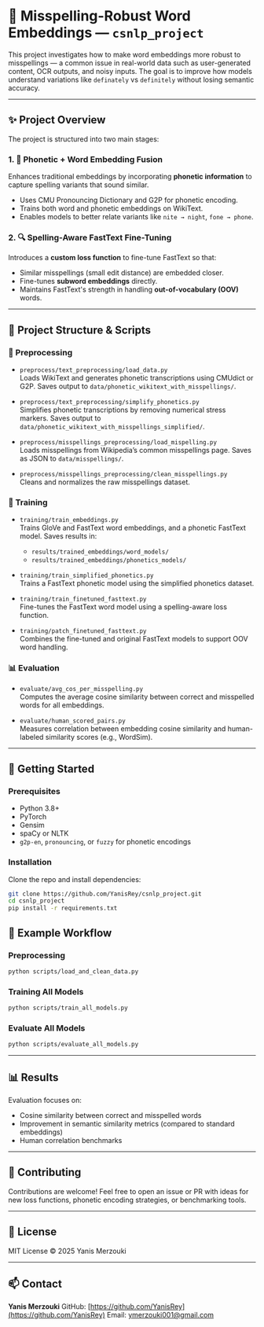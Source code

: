 # 🧠 Misspelling-Robust Word Embeddings — `csnlp_project`

This project investigates how to make word embeddings more robust to misspellings — a common issue in real-world data such as user-generated content, OCR outputs, and noisy inputs. The goal is to improve how models understand variations like `definately` vs `definitely` without losing semantic accuracy.

---

## ✨ Project Overview

The project is structured into two main stages:

### 1. 🔗 Phonetic + Word Embedding Fusion

Enhances traditional embeddings by incorporating **phonetic information** to capture spelling variants that sound similar.

- Uses CMU Pronouncing Dictionary and G2P for phonetic encoding.
- Trains both word and phonetic embeddings on WikiText.
- Enables models to better relate variants like `nite → night`, `fone → phone`.

### 2. 🔍 Spelling-Aware FastText Fine-Tuning

Introduces a **custom loss function** to fine-tune FastText so that:

- Similar misspellings (small edit distance) are embedded closer.
- Fine-tunes **subword embeddings** directly.
- Maintains FastText's strength in handling **out-of-vocabulary (OOV)** words.

---

## 📁 Project Structure & Scripts

### 🧹 Preprocessing

- `preprocess/text_preprocessing/load_data.py`  
  Loads WikiText and generates phonetic transcriptions using CMUdict or G2P. Saves output to `data/phonetic_wikitext_with_misspellings/`.

- `preprocess/text_preprocessing/simplify_phonetics.py`  
  Simplifies phonetic transcriptions by removing numerical stress markers. Saves output to `data/phonetic_wikitext_with_misspellings_simplified/`.

- `preprocess/misspellings_preprocessing/load_mispelling.py`  
  Loads misspellings from Wikipedia’s common misspellings page. Saves as JSON to `data/misspellings/`.

- `preprocess/misspellings_preprocessing/clean_misspellings.py`  
  Cleans and normalizes the raw misspellings dataset.

### 🧠 Training

- `training/train_embeddings.py`  
  Trains GloVe and FastText word embeddings, and a phonetic FastText model. Saves results in:

  - `results/trained_embeddings/word_models/`
  - `results/trained_embeddings/phonetics_models/`

- `training/train_simplified_phonetics.py`  
  Trains a FastText phonetic model using the simplified phonetics dataset.

- `training/train_finetuned_fasttext.py`  
  Fine-tunes the FastText word model using a spelling-aware loss function.

- `training/patch_finetuned_fasttext.py`  
  Combines the fine-tuned and original FastText models to support OOV word handling.

### 📊 Evaluation

- `evaluate/avg_cos_per_misspelling.py`  
  Computes the average cosine similarity between correct and misspelled words for all embeddings.

- `evaluate/human_scored_pairs.py`  
  Measures correlation between embedding cosine similarity and human-labeled similarity scores (e.g., WordSim).

---

## 🚀 Getting Started

### Prerequisites

- Python 3.8+
- PyTorch
- Gensim
- spaCy or NLTK
- `g2p-en`, `pronouncing`, or `fuzzy` for phonetic encodings

### Installation

Clone the repo and install dependencies:

```bash
git clone https://github.com/YanisRey/csnlp_project.git
cd csnlp_project
pip install -r requirements.txt
```

## 🔧 Example Workflow

### Preprocessing

```bash
python scripts/load_and_clean_data.py
```

### Training All Models

```bash
python scripts/train_all_models.py
```

### Evaluate All Models

```bash
python scripts/evaluate_all_models.py
```

---

## 📊 Results

Evaluation focuses on:

- Cosine similarity between correct and misspelled words
- Improvement in semantic similarity metrics (compared to standard embeddings)
- Human correlation benchmarks

---

## 🤝 Contributing

Contributions are welcome! Feel free to open an issue or PR with ideas for new loss functions, phonetic encoding strategies, or benchmarking tools.

---

## 📄 License

MIT License © 2025 Yanis Merzouki

---

## 📫 Contact

**Yanis Merzouki**
GitHub: [https://github.com/YanisRey](https://github.com/YanisRey)
Email: ymerzouki001@gmail.com

```

```

